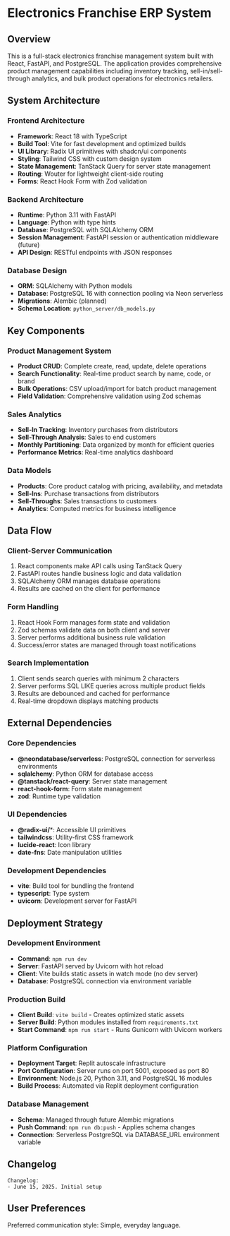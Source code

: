 # Electronics Franchise ERP System

## Overview

This is a full-stack electronics franchise management system built with React, FastAPI, and PostgreSQL. The application provides comprehensive product management capabilities including inventory tracking, sell-in/sell-through analytics, and bulk product operations for electronics retailers.

## System Architecture

### Frontend Architecture
- **Framework**: React 18 with TypeScript
- **Build Tool**: Vite for fast development and optimized builds
- **UI Library**: Radix UI primitives with shadcn/ui components
- **Styling**: Tailwind CSS with custom design system
- **State Management**: TanStack Query for server state management
- **Routing**: Wouter for lightweight client-side routing
- **Forms**: React Hook Form with Zod validation

### Backend Architecture
- **Runtime**: Python 3.11 with FastAPI
- **Language**: Python with type hints
- **Database**: PostgreSQL with SQLAlchemy ORM
- **Session Management**: FastAPI session or authentication middleware (future)
- **API Design**: RESTful endpoints with JSON responses

### Database Design
- **ORM**: SQLAlchemy with Python models
- **Database**: PostgreSQL 16 with connection pooling via Neon serverless
- **Migrations**: Alembic (planned)
- **Schema Location**: `python_server/db_models.py`

## Key Components

### Product Management System
- **Product CRUD**: Complete create, read, update, delete operations
- **Search Functionality**: Real-time product search by name, code, or brand
- **Bulk Operations**: CSV upload/import for batch product management
- **Field Validation**: Comprehensive validation using Zod schemas

### Sales Analytics
- **Sell-In Tracking**: Inventory purchases from distributors
- **Sell-Through Analysis**: Sales to end customers
- **Monthly Partitioning**: Data organized by month for efficient queries
- **Performance Metrics**: Real-time analytics dashboard

### Data Models
- **Products**: Core product catalog with pricing, availability, and metadata
- **Sell-Ins**: Purchase transactions from distributors
- **Sell-Throughs**: Sales transactions to customers
- **Analytics**: Computed metrics for business intelligence

## Data Flow

### Client-Server Communication
1. React components make API calls using TanStack Query
2. FastAPI routes handle business logic and data validation
3. SQLAlchemy ORM manages database operations
4. Results are cached on the client for performance

### Form Handling
1. React Hook Form manages form state and validation
2. Zod schemas validate data on both client and server
3. Server performs additional business rule validation
4. Success/error states are managed through toast notifications

### Search Implementation
1. Client sends search queries with minimum 2 characters
2. Server performs SQL LIKE queries across multiple product fields
3. Results are debounced and cached for performance
4. Real-time dropdown displays matching products

## External Dependencies

### Core Dependencies
- **@neondatabase/serverless**: PostgreSQL connection for serverless environments
- **sqlalchemy**: Python ORM for database access
- **@tanstack/react-query**: Server state management
- **react-hook-form**: Form state management
- **zod**: Runtime type validation

### UI Dependencies
- **@radix-ui/***: Accessible UI primitives
- **tailwindcss**: Utility-first CSS framework
- **lucide-react**: Icon library
- **date-fns**: Date manipulation utilities

### Development Dependencies
- **vite**: Build tool for bundling the frontend
- **typescript**: Type system
- **uvicorn**: Development server for FastAPI

## Deployment Strategy

### Development Environment
- **Command**: `npm run dev`
- **Server**: FastAPI served by Uvicorn with hot reload
- **Client**: Vite builds static assets in watch mode (no dev server)
- **Database**: PostgreSQL connection via environment variable

### Production Build
- **Client Build**: `vite build` - Creates optimized static assets
- **Server Build**: Python modules installed from `requirements.txt`
- **Start Command**: `npm run start` - Runs Gunicorn with Uvicorn workers

### Platform Configuration
- **Deployment Target**: Replit autoscale infrastructure
 - **Port Configuration**: Server runs on port 5001, exposed as port 80
- **Environment**: Node.js 20, Python 3.11, and PostgreSQL 16 modules
- **Build Process**: Automated via Replit deployment configuration

### Database Management
- **Schema**: Managed through future Alembic migrations
- **Push Command**: `npm run db:push` - Applies schema changes
- **Connection**: Serverless PostgreSQL via DATABASE_URL environment variable

## Changelog

```
Changelog:
- June 15, 2025. Initial setup
```

## User Preferences

Preferred communication style: Simple, everyday language.